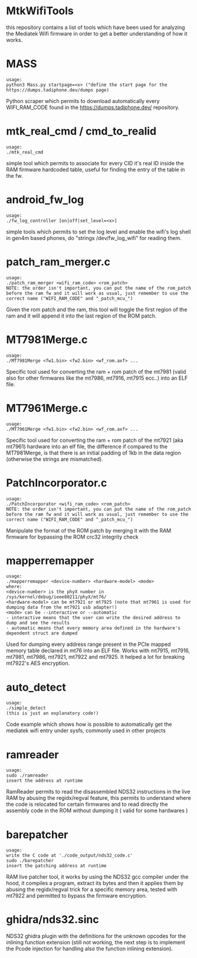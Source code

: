 MtkWifiTools
==========================

this repository contains a list of tools which have been used for analyzing the Mediatek Wifi firmware in order to get a better understanding of how it works.


MASS
==================

```
usage:
python3 Mass.py startpage=<x> ("define the start page for the https://dumps.tadiphone.dev/dumps page)
```

Python scraper which permits to download automatically every WIFI_RAM_CODE found in the https://dumps.tadiphone.dev/ repository.

mtk_real_cmd / cmd_to_realid
==================

```
usage:
./mtk_real_cmd
```

simple tool which permits to associate for every CID it's real ID inside the RAM firmware hardcoded table, useful for finding the entry of the table in the fw.

android_fw_log
==================

```
usage:
./fw_log_controller [on|off|set_level=<x>]
```

simple tools which permits to set the log level and enable the wifi's log shell in gen4m based phones, do "strings /dev/fw_log_wifi" for reading them.

patch_ram_merger.c
==================

```
usage:
./patch_ram_merger <wifi_ram_code> <rom_patch>
NOTE: the order isn't important, you can put the name of the rom_patch before the ram fw and it will work as usual, just remember to use the correct name ("WIFI_RAM_CODE" and "_patch_mcu_")
```

Given the rom patch and the ram, this tool will toggle the first region of the ram and it will append it into the last region of the ROM patch.

MT7981Merge.c
==================

```
usage:
./MT7981Merge <fw1.bin> <fw2.bin> <wf_rom.axf> ...
```

Specific tool used for converting the ram + rom patch of the mt7981 (valid also for other firmwares like the mt7986, mt7916, mt7915 ecc..) into an ELF file.

MT7961Merge.c
==================

```
usage:
./MT7961Merge <fw1.bin> <fw2.bin> <wf_rom.axf> ...
```

Specific tool used for converting the ram + rom patch of the mt7921 (aka mt7961) hardware into an elf file, the difference if compared to the MT7981Merge, is that there is an initial padding of 1kb in the data region (otherwise the strings are mismatched).

PatchIncorporator.c
=================

```
usage:
./PatchIncorporator <wifi_ram_code> <rom_patch>
NOTE: the order isn't important, you can put the name of the rom_patch before the ram fw and it will work as usual, just remember to use the correct name ("WIFI_RAM_CODE" and "_patch_mcu_")
```

Manipulate the format of the ROM patch by merging it with the RAM firmware for bypassing the ROM crc32 integrity check

mapperremapper
=================

```
usage:
./mapperremapper <device-number> <hardware-model> <mode>
where:
<device-number> is the phyX number in /sys/kernel/debug/ieee80211/phyX/mt76/
<hardware-model> can be mt7921 or mt7925 (note that mt7961 is used for dumping data from the mt7921 usb adapter!)
<mode> can be --interactive or --automatic
- interactive means that the user can write the desired address to dump and see the results
- automatic means that every memory area defined in the hardware's dependent struct are dumped
```

Used for dumping every address range present in the PCIe mapped memory table declared in mt76 into an ELF file. Works with mt7915, mt7916, mt7981, mt7986, mt7921, mt7922 and mt7925.
It helped a lot for breaking mt7922's AES encryption.

auto_detect
==================

```
usage:
./simple_detect
(this is just an explanatory code!)
```

Code example which shows how is possible to automatically get the mediatek wifi entry under sysfs, commonly used in other projects

ramreader
==================

```
usage:
sudo ./ramreader
insert the address at runtime
```
RamReader permits to read the disassembled NDS32 instructions in the live RAM by abusing the regidx/regval feature, this permits to understand where the code is relocated for certain firmwares and to read directly the assembly code in the ROM without dumping it
( valid for some hardwares )


barepatcher
==================

```
usage:
write the C code at './code_output/nds32_code.c'
sudo ./barepatcher
insert the patching address at runtime
```

RAM live patcher tool, it works by using the NDS32 gcc compiler under the hood, it compiles a program, extract its bytes and then it applies them by abusing the regidx/regval trick for a specific memory area, tested with mt7922 and permitted to bypass the firmware encryption.


ghidra/nds32.sinc
==================

NDS32 ghidra plugin with the definitions for the unknown opcodes for the inlining function extension (still not working, the next step is to implement the Pcode injection for handling also the function inlining extension).
